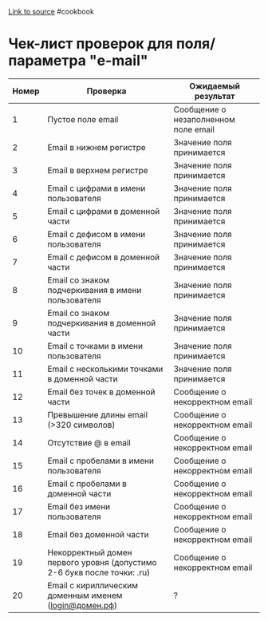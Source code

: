 [Link to source](https://akkaparallel.blogspot.com/2013/06/email.html)
#cookbook

# Чек-лист проверок для поля/параметра "e-mail"

| **Номер** | **Проверка** | **Ожидаемый результат** |
| ---- | ---- | ---- |
| 1 | Пустое поле email | Сообщение о незаполненном поле email |
| 2 | Email в нижнем регистре | Значение поля принимается |
| 3 | Email в верхнем регистре | Значение поля принимается |
| 4 | Email с цифрами в имени пользователя | Значение поля принимается |
| 5 | Email с цифрами в доменной части | Значение поля принимается |
| 6 | Email с дефисом в имени пользователя | Значение поля принимается |
| 7 | Email с дефисом в доменной части | Значение поля принимается |
| 8 | Email со знаком подчеркивания в имени пользователя | Значение поля принимается |
| 9 | Email со знаком подчеркивания в доменной части | Значение поля принимается |
| 10 | Email с точками в имени пользователя | Значение поля принимается |
| 11 | Email с несколькими точками в доменной части | Значение поля принимается |
| 12 | Email без точек в доменной части | Сообщение о некорректном email |
| 13 | Превышение длины email (>320 символов) | Сообщение о некорректном email |
| 14 | Отсутствие @ в email | Сообщение о некорректном email |
| 15 | Email с пробелами в имени пользователя | Сообщение о некорректном email |
| 16 | Email с пробелами в доменной части | Сообщение о некорректном email |
| 17 | Email без имени пользователя | Сообщение о некорректном email |
| 18 | Email без доменной части | Сообщение о некорректном email |
| 19 | Некорректный домен первого уровня (допустимо 2-6 букв после точки: .ru) | Сообщение о некорректном email |
| 20 | Email с кириллическим доменным именем (login@домен.рф) | ? |
